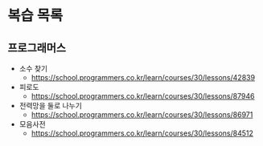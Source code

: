 # 복습 목록

## 프로그래머스
- 소수 찾기
  - https://school.programmers.co.kr/learn/courses/30/lessons/42839
- 피로도
  - https://school.programmers.co.kr/learn/courses/30/lessons/87946
- 전력망을 둘로 나누기
  - https://school.programmers.co.kr/learn/courses/30/lessons/86971
- 모음사전
  - https://school.programmers.co.kr/learn/courses/30/lessons/84512

